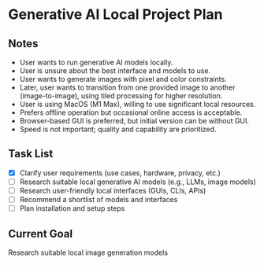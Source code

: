 # Generative AI Local Project Plan

## Notes
- User wants to run generative AI models locally.
- User is unsure about the best interface and models to use.
- User wants to generate images with pixel and color constraints.
- Later, user wants to transition from one provided image to another (image-to-image), using tiled processing for higher resolution.
- User is using MacOS (M1 Max), willing to use significant local resources.
- Prefers offline operation but occasional online access is acceptable.
- Browser-based GUI is preferred, but initial version can be without GUI.
- Speed is not important; quality and capability are prioritized.

## Task List
- [x] Clarify user requirements (use cases, hardware, privacy, etc.)
- [ ] Research suitable local generative AI models (e.g., LLMs, image models)
- [ ] Research user-friendly local interfaces (GUIs, CLIs, APIs)
- [ ] Recommend a shortlist of models and interfaces
- [ ] Plan installation and setup steps

## Current Goal
Research suitable local image generation models